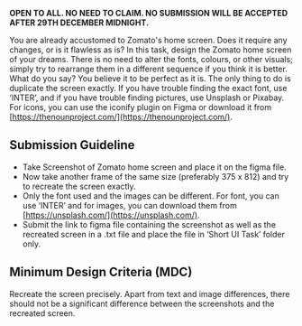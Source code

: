 **OPEN TO ALL. NO NEED TO CLAIM. NO SUBMISSION WILL BE ACCEPTED AFTER 29TH DECEMBER MIDNIGHT.**

You are already accustomed to Zomato's home screen. Does it require any changes, or is it flawless as is? In this task, design the Zomato home screen of your dreams. There is no need to alter the fonts, colours, or other visuals; simply try to rearrange them in a different sequence if you think it is better. What do you say? You believe it to be perfect as it is. The only thing to do is duplicate the screen exactly. If you have trouble finding the exact font, use ‘INTER’, and if you have trouble finding pictures, use Unsplash or Pixabay. For icons, you can use the iconify plugin on Figma or download it from [https://thenounproject.com/](https://thenounproject.com/).

## Submission Guideline

- Take Screenshot of Zomato home screen and place it on the figma file.
- Now take another frame of the same size (preferably 375 x 812) and try to recreate the screen exactly.
- Only the font used and the images can be different. For font, you can use ‘INTER’ and for images, you can download them from [https://unsplash.com/](https://unsplash.com/).
- Submit the link to figma file containing the screenshot as well as the recreated screen in a .txt file and place the file in ‘Short UI Task’ folder only.

## Minimum Design Criteria (MDC)

Recreate the screen precisely. Apart from text and image differences, there should not be a significant difference between the screenshots and the recreated screen.